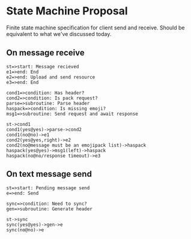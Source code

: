 # State Machine Proposal

Finite state machine specification for client send and receive. Should be equivalent to what we've discussed today.

## On message receive

```flow
st=>start: Message recieved
e1=>end: End
e2=>end: Upload and send resource
e3=>end: End

cond1=>condition: Has header?
cond2=>condition: Is pack request?
parse=>subroutine: Parse header
haspack=>condition: Is missing emoji?
msg1=>subroutine: Send request and await response

st->cond1
cond1(yes@yes)->parse->cond2
cond1(no@no)->e1
cond2(yes@yes,right)->e2
cond2(no@message must be an emojipack list)->haspack
haspack(yes@yes)->msg1(left)->haspack
haspack(no@no/response timeout)->e3

```

## On text message send

```flow
st=>start: Pending message send
e=>end: Send

sync=>condition: Need to sync?
gen=>subroutine: Generate header

st->sync
sync(yes@yes)->gen->e
sync(no@no)->e
```
